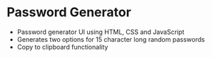 # Password Generator
 
- Password generator UI using HTML, CSS and JavaScript 
- Generates two options for 15 character long random passwords 
- Copy to clipboard functionality 
